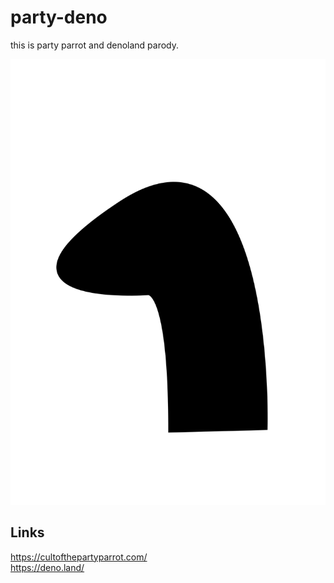 # party-deno

this is party parrot and denoland parody.

![party-deno.svg](party-deno.svg)

## Links

https://cultofthepartyparrot.com/  
https://deno.land/
